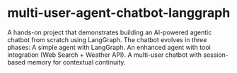 # multi-user-agent-chatbot-langgraph
A hands-on project that demonstrates building an AI-powered agentic chatbot from scratch using LangGraph. The chatbot evolves in three phases:  A simple agent with LangGraph.  An enhanced agent with tool integration (Web Search + Weather API).  A multi-user chatbot with session-based memory for contextual continuity.
